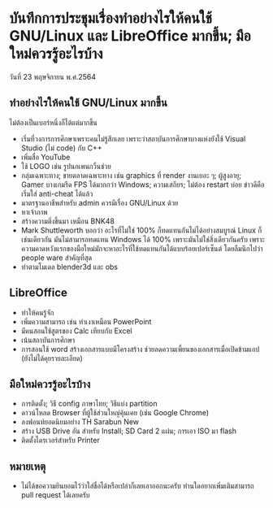 # บันทึกการประชุมเรื่องทำอย่างไรให้คนใช้ GNU/Linux และ LibreOffice มากขึ้น; มือใหม่ควรรู้อะไรบ้าง

วันที่ 23 พฤษจิกายน พ.ศ.2564

## ทำอย่างไรให้คนใช้ GNU/Linux มากขึ้น 

ไม่ต้องเป็นเบอร์หนึ่งก็ได้แต่มากขึ้น

* เริ่มที่วงการการศึกษาเพราะคนไม่รู้สึกเลย เพราะว่าสถาบันการศึกษาบางแห่งยังใช้ Visual Studio (ไม่ code) กับ C++
* เพิ่มสื่อ YouTube
* ใช้ LOGO เช่น รูปนกเพนกวิ้นช่วย
* กลุ่มเฉพาะทาง; ขายตลาดเฉพาะทาง เช่น graphics ที่ render งานเยอะ ๆ; ผู้สูงอายุ; Gamer บางเกมรีด FPS ได้มากกว่า Windows; ความเสถียร; ไม่ต้อง restart บ่อย  ข่าวดีคือเริ่มใส่ anti-cheat ได้แล้ว
* มาตรฐานอาชีพสำหรับ admin ควรมีเรื่อง GNU/Linux ด้วย
* หาเจ้าภาพ 
* สร้างความติ่งขึ้นมา เหมือน BNK48
* Mark Shuttleworth บอกว่า อะไรที่ไม่ใช่ 100% ก็ทดแทนกันไม่ได้อย่างสมบูรณ์ Linux ก็เช่นเดียวกัน มันไม่สามารถทดแทน Windows ได้ 100% เพราะมันไม่ใช่สิ่งเดียวกันครับ เพราะความคาดหวังแรกของมือใหม่มักจะหาอะไรที่ใช้ทดแทนกันได้แบบร้อยเปอร์เซ็นต์ โดยลืมนึกไปว่า people ware สำคัญที่สุด
* ทำตามโมเดล blender3d และ obs

## LibreOffice
* ทำให้คนรู้จัก
* เพิ่มความสามารถ เช่น ทำเงาเหมือน PowerPoint 
* มีคนสอนใช้สูตรของ Calc เทียบกับ Excel
* เน้นสถาบันการศึกษา
* การสอนใช้ word สร้างเอกสารแบบมีโครงสร้าง ช่วยลดความเพี้ยนของเอกสารเมื่อเปิดข้ามแอป (ยังไม่ได้คุยรายละเอียด)

## มือใหม่ควรรู้อะไรบ้าง
* การติดตั้ง; วิธี config ภาษาไทย; วิธีแบ่ง partition
* ดาวน์โหลด Browser ที่ผู้ใช้ส่วนใหญ่คุ้นเคย (เช่น Google Chrome)
* ลงฟอนท์ยอดนิยมอย่าง TH Sarabun New
* สร้าง USB Drive อัน สำหรับ Install; SD Card 2 แผ่น; การเอา ISO มา flash
* ติดตั้งไดรเวอร์สำหรับ Printer

## หมายเหตุ

* ไม่ได้ขอความยินยอมไว้ว่าใส่ชื่อได้หรือเปล่าก็เลยเอาออกนะครับ ท่านใดอยากเพิ่มเติมสามารถ pull request ได้เลยครับ

